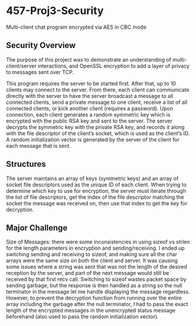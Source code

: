 # 457-Proj3-Security
Multi-client chat program encrypted via AES in CBC mode

## Security Overview
The purpose of this project was to demonstrate an understanding of multi-client/server interactions, and OpenSSL encryption to add a layer of privacy to messages sent over TCP.

This program requires the server to be started first. After that, up to 10 clients may connect to the server. From there, each client can communicate directly with the server to have the server broadcast a message to all connected clients, send a private message to one client, receive a list of all connected clients, or kick another client (requires a password). Upon connection, each client generates a random symmetric key which is encrypted with the public RSA key and sent to the server. The server decrypts the symmetric key with the private RSA key, and records it along with the file descriptor of the client’s socket, which is used as the client’s ID. A random initialization vector is generated by the server of the client for each message that is sent.

## Structures
The server maintains an array of keys (symmetric keys) and an array of socket file descriptors used as the unique ID of each client. When trying to determine which key to use for encryption, the server must iterate through the list of file descriptors, get the index of the file descriptor matching the socket the message was received on, then use that index to get the key for decryption.

## Major Challenge
Size of Messages: there were some inconsistencies in using sizeof vs strlen for the length parameters in encryption and sending/receiving. I ended up switching sending and receiving to sizeof, and making sure all the char arrays were the same size on both the client and server. It was causing some issues where a string was sent that was not the length of the desired reception by the server, and part of the next message would still be received by that first recv call. Switching to sizeof wastes packet space by sending garbage, but the response is then handled as a string so the null terminator in the message let me handle displaying the message regardless. However, to prevent the decryption function from running over the entire array including the garbage after the null terminator, I had to pass the exact length of the encrypted messages in the unencrypted status message beforehand (also used to pass the random initialization vector).
